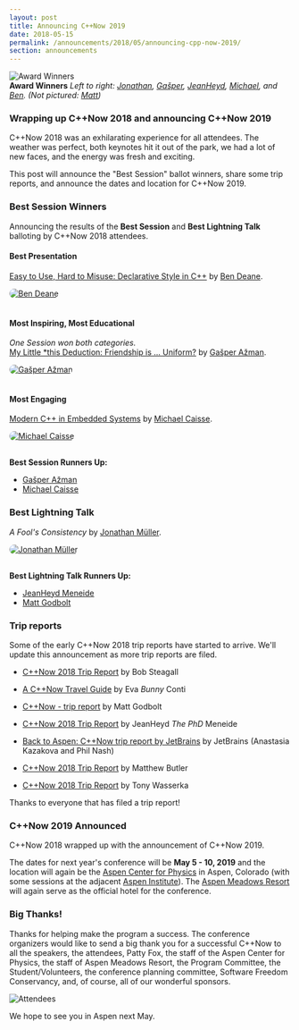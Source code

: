 ```yaml
---
layout: post
title: Announcing C++Now 2019
date: 2018-05-15
permalink: /announcements/2018/05/announcing-cpp-now-2019/
section: announcements
---
```


![Award Winners](/assets/img/posts/2018/2018AwardWinners.jpeg "Award Winners")
<br>
**Award Winners** *Left to right: [Jonathan](https://cppnow2018.sched.com/volunteer/foonathan), [Gašper](https://cppnow2018.sched.com/speaker/gasper.azman), [JeanHeyd](https://cppnow2018.sched.com/volunteer/boostcon.2018.jm3689_columbia.edu), [Michael](https://cppnow2018.sched.com/speaker/mjcaisse), and [Ben](https://cppnow2018.sched.com/speaker/ben_deane). (Not pictured: [Matt](https://cppnow2018.sched.com/speaker/cppcon.2017.matt_godbolt.org))*

### Wrapping up C++Now 2018 and announcing C++Now 2019

C++Now 2018 was an exhilarating experience for all attendees. The weather was perfect, both keynotes hit it out of the park, we had a lot of new faces, and the energy was fresh and exciting.

This post will announce the "Best Session" ballot winners, share some trip reports, and announce the dates and location for C++Now 2019.

<!--break-->


### <a name="awards"></a>Best Session Winners

Announcing the results of the **Best Session** and **Best Lightning Talk** balloting by C++Now 2018 attendees.


#### Best Presentation

[Easy to Use, Hard to Misuse: Declarative Style in C++](https://cppnow2018.sched.com/event/EC7i/easy-to-use-hard-to-misuse-declarative-style-in-c) by [Ben Deane](https://cppnow2018.sched.com/speaker/ben_deane).

[<img src="/assets/img/posts/2018/PersonIconBenDeane.jpg" style="border-radius: 1000px;margin: 0 16px 16px 0;" alt="Ben Deane">](https://cppnow2017.sched.com/speaker/ben_deane "Ben Deane")


#### Most Inspiring, Most Educational

*One Session won both categories.*<br>
[My Little *this Deduction: Friendship is … Uniform?](https://cppnow2018.sched.com/event/EC7n/my-little-this-deduction-friendship-is-uniform) by [Gašper Ažman](https://cppnow2018.sched.com/speaker/gasper.azman).

[<img src="/assets/img/posts/2018/PersonIconGašperAžman.jpeg" style="border-radius: 1000px;margin: 0 16px 16px 0;" alt="Gašper Ažman">](https://cppnow2018.sched.com/speaker/gasper.azman "Gašper Ažman")


#### Most Engaging

[Modern C++ in Embedded Systems](https://cppnow2018.sched.com/event/EC7s/modern-c-in-embedded-systems) by [Michael Caisse](https://cppnow2018.sched.com/speaker/mjcaisse).

[<img src="/assets/img/posts/2018/PersonIconMichaelCaisse.jpeg" style="border-radius: 1000px;margin: 0 16px 16px 0;" alt="Michael Caisse">](https://cppnow2018.sched.com/speaker/mjcaisse "Michael Caisse")

**Best Session Runners Up:**

* [Gašper Ažman](https://cppnow2018.sched.com/speaker/gasper.azman)
* [Michael Caisse](https://cppnow2018.sched.com/speaker/mjcaisse)


### Best Lightning Talk

*A Fool's Consistency* by [Jonathan Müller](https://cppnow2018.sched.com/volunteer/foonathan).

[<img src="/assets/img/posts/2018/PersonIconJonathanMüller.jpeg" style="border-radius: 1000px;margin: 0 16px 16px 0;" alt="Jonathan Müller">](https://cppnow2018.sched.com/volunteer/foonathan "Jonathan Müller")

**Best Lightning Talk Runners Up:**

* [JeanHeyd Meneide](https://cppnow2018.sched.com/volunteer/boostcon.2018.jm3689_columbia.edu)
* [Matt Godbolt](https://cppnow2018.sched.com/speaker/cppcon.2017.matt_godbolt.org)

### <a name="reports"></a>Trip reports

Some of the early C++Now 2018 trip reports have started to arrive. We'll update this announcement as more trip reports are filed.

* [C++Now 2018 Trip Report](https://bobsteagall.com/2018/05/13/cppnow-2018-trip-report/) by Bob Steagall

* [A C++Now Travel Guide](https://bunnyladame.blogspot.com/2018/05/a-cppnow-travel-guide.html) by Eva *Bunny* Conti

* [C++Now - trip report](https://xania.org/201805/cppnow-trip-report) by Matt Godbolt

* [C++Now 2018 Trip Report](https://thephd.github.io/2018/05/15/C++Now-Trip-Report.html) by JeanHeyd *The PhD* Meneide

* [Back to Aspen: C++Now trip report by JetBrains](https://blog.jetbrains.com/clion/2018/05/back-to-aspen-cppnow-trip-report-by-jetbrains/) by JetBrains (Anastasia Kazakova and Phil Nash)

* [C++Now 2018 Trip Report](https://maddphysics.com/2018/05/16/cnow-2018-trip-report/) by Matthew Butler

* [C++Now 2018 Trip Report](https://neobrain.github.io/posts/2018-06-07-cppnow-trip-report.html) by Tony Wasserka

Thanks to everyone that has filed a trip report!

### <a name="dates"></a>C++Now 2019 Announced

C++Now 2018 wrapped up with the announcement of C++Now 2019.

The dates for next year's conference will be **May 5 - 10, 2019** and the location will again be the [Aspen Center for Physics](https://www.aspenphys.org/) in Aspen, Colorado (with some sessions at the adjacent [Aspen Institute](https://www.aspeninstitute.org/)). The [Aspen Meadows Resort](https://www.aspenmeadows.com/) will again serve as the official hotel for the conference.


### Big Thanks!

Thanks for helping make the program a success. The conference organizers would like to send a big thank you for a successful C++Now to all the speakers, the attendees, Patty Fox, the staff of the Aspen Center for Physics, the staff of Aspen Meadows Resort, the Program Committee, the Student/Volunteers, the conference planning committee, Software Freedom Conservancy, and, of course, all of our wonderful sponsors.

![Attendees](/assets/img/posts/2018/attendees.jpeg "Attendees")


We hope to see you in Aspen next May.
